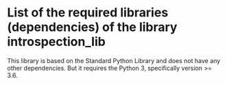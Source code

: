 # List of the required libraries (dependencies) of the library introspection_lib

This library is based on the Standard Python Library and does not have any other dependencies. But it requires the Python 3, specifically version >= 3.6.
